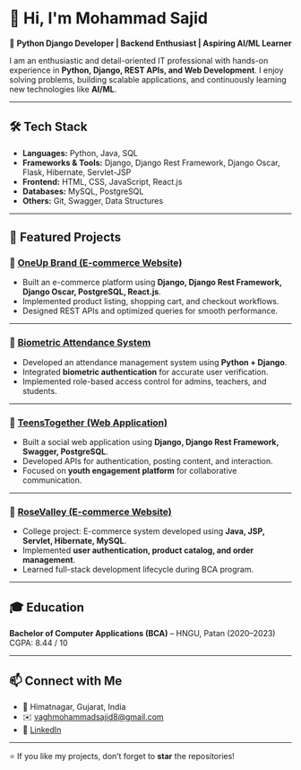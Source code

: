 # 👋 Hi, I'm Mohammad Sajid  

🚀 **Python Django Developer | Backend Enthusiast | Aspiring AI/ML Learner**  

I am an enthusiastic and detail-oriented IT professional with hands-on experience in **Python, Django, REST APIs, and Web Development**. I enjoy solving problems, building scalable applications, and continuously learning new technologies like **AI/ML**.  

---

## 🛠️ Tech Stack  
- **Languages:** Python, Java, SQL  
- **Frameworks & Tools:** Django, Django Rest Framework, Django Oscar, Flask, Hibernate, Servlet-JSP  
- **Frontend:** HTML, CSS, JavaScript, React.js  
- **Databases:** MySQL, PostgreSQL  
- **Others:** Git, Swagger, Data Structures  

---

## 📌 Featured Projects  

### 🔹 [OneUp Brand (E-commerce Website)](https://github.com/VaghMohammadSajid/OneupBrand_Project-Admin_panel-)  
- Built an e-commerce platform using **Django, Django Rest Framework, Django Oscar, PostgreSQL, React.js**.  
- Implemented product listing, shopping cart, and checkout workflows.  
- Designed REST APIs and optimized queries for smooth performance.  

---

### 🔹 [Biometric Attendance System](https://github.com/VaghMohammadSajid/biometric_attendance)  
- Developed an attendance management system using **Python + Django**.  
- Integrated **biometric authentication** for accurate user verification.  
- Implemented role-based access control for admins, teachers, and students.  

---

### 🔹 [TeensTogether (Web Application)](https://github.com/VaghMohammadSajid/teens_togather)  
- Built a social web application using **Django, Django Rest Framework, Swagger, PostgreSQL**.  
- Developed APIs for authentication, posting content, and interaction.  
- Focused on **youth engagement platform** for collaborative communication.  

---

### 🔹 [RoseValley (E-commerce Website)](https://github.com/VaghMohammadSajid/RoseVally_E_Commmerce)  
- College project: E-commerce system developed using **Java, JSP, Servlet, Hibernate, MySQL**.  
- Implemented **user authentication, product catalog, and order management**.  
- Learned full-stack development lifecycle during BCA program.  

---

## 🎓 Education  
**Bachelor of Computer Applications (BCA)** – HNGU, Patan (2020–2023)  
CGPA: 8.44 / 10  

---

## 📫 Connect with Me  
- 📍 Himatnagar, Gujarat, India  
- ✉️ vaghmohammadsajid8@gmail.com  
- 🔗 [LinkedIn](https://www.linkedin.com/in/mo-sajid-111504274)  

---

⭐ If you like my projects, don’t forget to **star** the repositories!  

